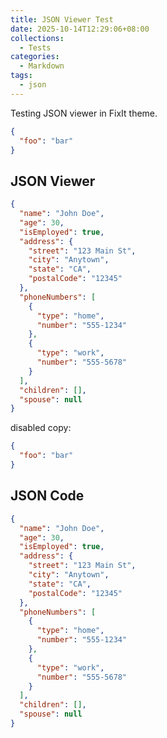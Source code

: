 ```yaml
---
title: JSON Viewer Test
date: 2025-10-14T12:29:06+08:00
collections:
  - Tests
categories:
  - Markdown
tags:
  - json
---
```


Testing JSON viewer in FixIt theme.

```json {boxed=false}
{
  "foo": "bar"
}
```

<!--more-->

## JSON Viewer

```json
{
  "name": "John Doe",
  "age": 30,
  "isEmployed": true,
  "address": {
    "street": "123 Main St",
    "city": "Anytown",
    "state": "CA",
    "postalCode": "12345"
  },
  "phoneNumbers": [
    {
      "type": "home",
      "number": "555-1234"
    },
    {
      "type": "work",
      "number": "555-5678"
    }
  ],
  "children": [],
  "spouse": null
}
```

disabled copy:

```json {copyable=false}
{
  "foo": "bar"
}
```

## JSON Code

```json {enable=false}
{
  "name": "John Doe",
  "age": 30,
  "isEmployed": true,
  "address": {
    "street": "123 Main St",
    "city": "Anytown",
    "state": "CA",
    "postalCode": "12345"
  },
  "phoneNumbers": [
    {
      "type": "home",
      "number": "555-1234"
    },
    {
      "type": "work",
      "number": "555-5678"
    }
  ],
  "children": [],
  "spouse": null
}
```

